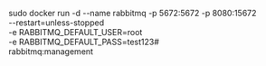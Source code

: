 sudo docker run -d --name rabbitmq -p 5672:5672 -p 8080:15672 \
--restart=unless-stopped \
-e RABBITMQ_DEFAULT_USER=root \
-e RABBITMQ_DEFAULT_PASS=test123# \
rabbitmq:management